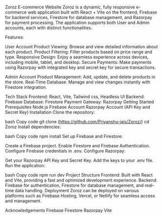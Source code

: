 Zoroz E-commerce Website
Zoroz is a dynamic, fully responsive e-commerce web application built with React + Vite on the frontend, Firebase for backend services, Firestore for database management, and Razorpay for payment processing. The application supports both User and Admin accounts, each with distinct functionalities.

Features: 

User Account
Product Viewing: Browse and view detailed information about each product.
Product Filtering: Filter products based on price range and type.
Responsive Design: Enjoy a seamless experience across devices, including mobile, tablet, and desktop.
Secure Payments: Make payments using Razorpay with integrated key and secret key for secure transactions.

Admin Account
Product Management: Add, update, and delete products in the store.
Real-Time Database: Manage and view changes instantly with Firestore integration.

Tech Stack
Frontend: React, Vite, Tailwind css, Headless UI
Backend: Firebase
Database: Firestore
Payment Gateway: Razorpay
Getting Started
Prerequisites
Node.js
Firebase Account
Razorpay Account (API Key and Secret Key)
Installation
Clone the repository:

bash
Copy code
git clone (https://github.com/Priyanshu-jais/Zoroz/)
cd Zoroz
Install dependencies:

bash
Copy code
npm install
Set up Firebase and Firestore:

Create a Firebase project.
Enable Firestore and Firebase Authentication.
Configure Firebase credentials in .env.
Configure Razorpay:

Get your Razorpay API Key and Secret Key.
Add the keys to your .env file.
Run the application:

bash
Copy code
npm run dev
Project Structure
Frontend: Built with React and Vite, providing a fast and optimized development experience.
Backend: Firebase for authentication, Firestore for database management, and real-time data handling.
Deployment
Zoroz can be deployed on various platforms such as Firebase Hosting, Vercel, or Netlify for seamless access and management.


Acknowledgements
Firebase
Firestore
Razorpay
Vite
